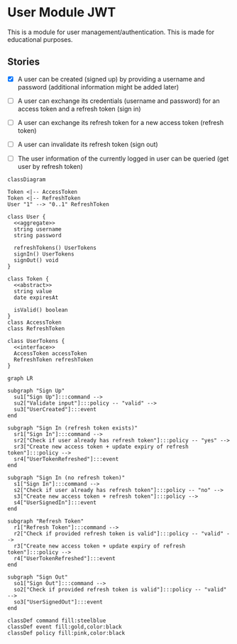 # User Module JWT

This is a module for user management/authentication. This is made for educational purposes.

## Stories

-   [x] A user can be created (signed up) by providing a username and password (additional information might be added later)
-   [ ] A user can exchange its credentials (username and password) for an access token and a refresh token (sign in)
-   [ ] A user can exchange its refresh token for a new access token (refresh token)
-   [ ] A user can invalidate its refresh token (sign out)
-   [ ] The user information of the currently logged in user can be queried (get user by refresh token)


```mermaid
classDiagram

Token <|-- AccessToken
Token <|-- RefreshToken
User "1" --> "0..1" RefreshToken

class User {
  <<aggregate>>
  string username
  string password

  refreshTokens() UserTokens
  signIn() UserTokens
  signOut() void
}

class Token {
  <<abstract>>
  string value
  date expiresAt

  isValid() boolean
}
class AccessToken
class RefreshToken

class UserTokens {
  <<interface>>
  AccessToken accessToken
  RefreshToken refreshToken
}
```

```mermaid
graph LR

subgraph "Sign Up"
  su1["Sign Up"]:::command -->
  su2["Validate input"]:::policy -- "valid" -->
  su3["UserCreated"]:::event
end

subgraph "Sign In (refresh token exists)"
  sr1["Sign In"]:::command -->
  sr2["Check if user already has refresh token"]:::policy -- "yes" -->
  sr3["Create new access token + update expiry of refresh token"]:::policy -->
  sr4["UserTokenRefreshed"]:::event
end

subgraph "Sign In (no refresh token)"
  s1["Sign In"]:::command -->
  s2["Check if user already has refresh token"]:::policy -- "no" -->
  s3["Create new access token + refresh token"]:::policy -->
  s4["UserSignedIn"]:::event
end

subgraph "Refresh Token"
  r1["Refresh Token"]:::command -->
  r2["Check if provided refresh token is valid"]:::policy -- "valid" -->
  r3["Create new access token + update expiry of refresh token"]:::policy -->
  r4["UserTokenRefreshed"]:::event
end

subgraph "Sign Out"
  so1["Sign Out"]:::command -->
  so2["Check if provided refresh token is valid"]:::policy -- "valid" -->
  so3["UserSignedOut"]:::event
end

classDef command fill:steelblue
classDef event fill:gold,color:black
classDef policy fill:pink,color:black
```
